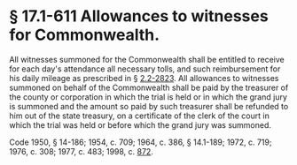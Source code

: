 # § 17.1-611 Allowances to witnesses for Commonwealth.

<p>All witnesses summoned for the Commonwealth shall be entitled to receive for each day's attendance all necessary tolls, and such reimbursement for his daily mileage as prescribed in § <a href='http://law.lis.virginia.gov/vacode/2.2-2823/'>2.2-2823</a>. All allowances to witnesses summoned on behalf of the Commonwealth shall be paid by the treasurer of the county or corporation in which the trial is held or in which the grand jury is summoned and the amount so paid by such treasurer shall be refunded to him out of the state treasury, on a certificate of the clerk of the court in which the trial was held or before which the grand jury was summoned.</p><p>Code 1950, § 14-186; 1954, c. 709; 1964, c. 386, § 14.1-189; 1972, c. 719; 1976, c. 308; 1977, c. 483; 1998, c. <a href='http://lis.virginia.gov/cgi-bin/legp604.exe?981+ful+CHAP0872'>872</a>.</p>